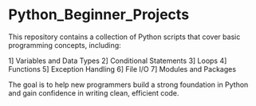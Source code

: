 # Python_Beginner_Projects
This repository contains a collection of Python scripts that cover basic programming concepts, including:

1] Variables and Data Types
2] Conditional Statements
3] Loops
4] Functions
5] Exception Handling
6] File I/O
7] Modules and Packages

The goal is to help new programmers build a strong foundation in Python and gain confidence in writing clean, efficient code.
